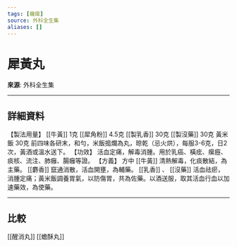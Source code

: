 ```yaml
---
tags: [癰瘍]
source: 外科全生集
aliases: []
---
```


# 犀黃丸

**來源**: 外科全生集  

---

## 詳細資料
【製法用量】 [[牛黃]] 1克 [[犀角粉]] 4.5克 [[製乳香]] 30克 [[製沒藥]] 30克
黃米飯
30克
前四味各研末，和勻，米飯搗爛為丸，晾乾（忌火烘），每服3-6克，日2次，黃酒或溫水送下。
【功效】
活血定痛，解毒消腫。用於乳癌、橫痃、瘰癧、痰核、流注、肺癰、腸癰等證。
【方義】
方中 [[牛黃]] 清熱解毒，化痰散結，為主藥。 [[麝香]] 竄通消散，活血開壅，為輔藥。 [[乳香]] 、 [[沒藥]] 活血祛瘀，消腫定痛；黃米飯調養胃氣，以防傷胃，共為佐藥。以酒送服，取其活血行血以加速藥效，為使藥。

---

## 比較
[[醒消丸]]
[[蟾酥丸]]
